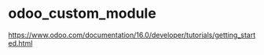 # odoo_custom_module

https://www.odoo.com/documentation/16.0/developer/tutorials/getting_started.html
